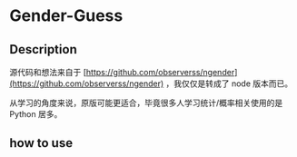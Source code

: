 # Gender-Guess

## Description

源代码和想法来自于 [https://github.com/observerss/ngender](https://github.com/observerss/ngender) ，我仅仅是转成了 node 版本而已。

从学习的角度来说，原版可能更适合，毕竟很多人学习统计/概率相关使用的是 Python 居多。

## how to use
